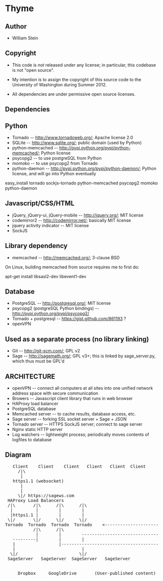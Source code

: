 Thyme
=====

Author
------

   * William Stein

Copyright
---------

   * This code is *not* released under any license; in particular,
     this codebase is not "open source".

   * My intention is to assign the copyright of this source code to
     the University of Washington during Summer 2012.

   * All dependencies are under permissive open source licenses.

Dependencies
------------

Python
------

   * Tornado -- http://www.tornadoweb.org/; Apache license 2.0
   * SQLite -- http://www.sqlite.org/; public domain (used by Python)
   * python-memcached -- http://pypi.python.org/pypi/python-memcached/; Python license
   * psycopg2 -- to use postgreSQL from Python
   * momoko -- to use psycopg2 from Tornado
   * python-daemon -- http://pypi.python.org/pypi/python-daemon/; Python license, and will go into Python eventually

easy_install tornado sockjs-tornado python-memcached psycopg2 momoko python-daemon

Javascript/CSS/HTML
-------------------

   * jQuery, jQuery-ui, jQuery-mobile -- http://jquery.org/; MIT license
   * codemirror2 -- http://codemirror.net/; basically MIT license
   * jquery activity indicator -- MIT license
   * SockJS

Library dependency
------------------

   * memcached -- http://memcached.org/; 3-clause BSD

On Linux, building memcached from source requires me to first do:

  apt-get install libsasl2-dev libevent1-dev  

Database
--------

   * PostgreSQL -- http://postgresql.org/; MIT license
   * psycopg2 (postgreSQL Python bindings) -- http://pypi.python.org/pypi/psycopg2/
   * Tornado + postgresql -- https://gist.github.com/861193 ?
   * openVPN

Used as a separate process (no library linking)
-----------------------------------------------

   * Git -- http://git-scm.com/; GPL v2
   * Sage -- http://sagemath.org/; GPL v3+;  this is linked by sage_server.py, which thus must be GPL'd
  

ARCHITECTURE
------------

  * openVPN -- connect all computers at all sites into one unified
               network address space with secure communication
  * Browers -- Javascript client library that runs in web browser
  * HAProxy load balancer 
  * PostgreSQL database
  * Memcached server -- to cache results, database access, etc.
  * Sage server -- forking SSL socket server + Sage + JSON
  * Tornado server -- HTTPS SockJS server; connect to sage server
  * Nginx static HTTP server
  * Log watchers -- lightweight process; periodically moves contents of logfiles to database


Diagram
-------
<pre>
   Client    Client    Client   Client   Client  Client
     /|\
      |
   https1.1 (websocket)
      |
      |
     \|/ https://sagews.com
 HAProxy Load Balancers                      
 /|\       /|\      /|\      /|\
  |         |        |        |                                                    (Backups)
  |https1.1 |        |        |                                     
 \|/       \|/      \|/      \|/                                      Memcached
Tornado  Tornado  Tornado  Tornado    <--------------------------->   PostgreSQL   (+Slave PostgreSQL)
           /|\      /|\                                                  /|\
            |        |        ------------------------------------------> |
   ---------|        |        |                                          \|/
   |                 |-----------------------------------------------> Log Processes
   |                          |
  \|/                        \|/
 SageServer   SageServer  SageServer   SageServer


     Dropbox     GoogleDrive       (User-published content)
</pre>